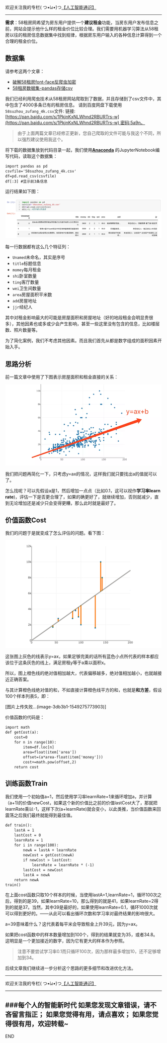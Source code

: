 
欢迎关注我的专栏( つ•̀ω•́)つ[【人工智能通识】](https://www.jianshu.com/c/e9a7b7b7024d)

---

**需求**：58租房网希望为房东用户提供一个**建议租金**功能，当房东用户发布信息之前，网站会提示他什么样的租金价位比较合理。我们需要用机器学习算法从58租房以往的租房信息数据集中找到规律，根据房东用户输入的各种信息计算得到一个合理的租金价位。

## 数据集

请参考这两个文章：

*   [破解58租房font-face反爬虫加密](https://www.jianshu.com/p/9975de57b0ce)
*   [58租房数据集-pandas存储csv](https://www.jianshu.com/p/051686b8fa70)

我们已经利用爬虫技术从58租房网站爬取到了数据，并且存储到了csv文件中，其中包含了4000多条已有的租房信息。
请到百度网盘下载使用`58suzhou_zufang_4k.csv`文件:
链接:[https://pan.baidu.com/s/1PkjnKxNLWhnd2RBURTrs-w](https://pan.baidu.com/s/1PkjnKxNLWhnd2RBURTrs-w) 密码:5a9n。

> 由于上面两篇文章已经修正更新，您自己爬取的文件可能与我这个不同，所以强烈建议使用我这个。

将下载的数据集放到代码目录一起，我们使用[**Anaconda**](https://www.jianshu.com/p/471763354ebc)
的JupyterNotebook编写代码，读取这个数据集：

```
import pandas as pd
csvfile='58suzhou_zufang_4k.csv'
df=pd.read_csv(csvfile)
df[:3] #显示前3条信息

```

运行结果如下图：

![image](imgs/4324074-2a1000eef522245c.png?imageMogr2/auto-orient/strip%7CimageView2/2/w/1000/format/webp)

每一行数据都有这么几个特征列：

*   `Unamed`未命名，其实是序号
*   `title`标题信息
*   `momey`每月租金
*   `shi`卧室数量
*   `ting`客厅数量
*   `wei`卫生间数量
*   `area`房屋面积平米数
*   `add`房屋地址
*   `jjr`经纪人

其中对租金影响最大的可能是房屋面积和房屋地址（好的地段租金会明显贵很多），其他因素也或多或少会产生影响，甚至一些这里没有包含的信息，比如楼层数、照片数量等。

为了简化案例，我们不考虑其他因素。而且我们首先从都是数字组成的面积因素开始入手。

## 思路分析

前一篇文章中使用了下图表示房屋面积和租金直接的关系：

![image](imgs/4324074-6ea355d064269f7a.png?imageMogr2/auto-orient/strip%7CimageView2/2/w/1000/format/webp)

我们把问题再简化一下，只考虑y=ax的情况，这样我们就只要找出a的值就可以了。

怎么找呢？可以先假设a是1，然后增加一点点（比如0.1，这可以视作**学习率learn rate**)，评估一下是否更合理了，如果的确更好了，就继续增加，否则就减少，直到无论增加还是减少只会变得更糟，那么此时就是最好了。

## 价值函数Cost

我们的问题于是就变成了怎么评估的问题。看下图：

![image](imgs/4324074-28b5b34e5cddb9d0.png?imageMogr2/auto-orient/strip%7CimageView2/2/w/1000/format/webp)

这张图上灰色的线表示y=ax，如果足够完美的话所有蓝色小点所代表的样本都应该位于这条灰色的线上，满足房租y等于a乘以面积x。

所以，图上橙色线的绝对值相加越大，代表偏移越多，绝对值相加越小，也就越接近正确答案。

与其计算橙色线绝对值的和，不如直接计算橙色线平方的和，也就是**和方差**，假设100个样本列表S，即：

[图片上传失败...(image-3db3b1-1549275773903)]

价值函数的代码是：

```
import math
def getCost(a):
    cost=0
    for n in range(10):
        item=df.loc[n]
        area=float(item['area'])
        offset=(a*area-float(item['money']))
        cost+=math.pow(offset,2)
    return cost

```

## 训练函数Train

我们使用一个初始值a=1，然后使用学习率learnRate=1来循环增加a，并计算（a+1)的价值newCost，如果这个新的价值比之前的价值lastCost大了，那就把learnRate乘以-1，这样下次(a+learnRate)就会变小，以此类推，当价值函数来回震荡之后我们最终就能得到最佳值。

```
def train():
    lastA = 1
    lastCost = 0
    learnRate = 1
    for i in range(100):
        newA = lastA + learnRate
        newCost = getCost(newA)
        if newCost > lastCost:
            learnRate = learnRate * (-1)
        lastCost = newCost
        lastA = newA
    return newA
train()

```

在上面cost函数只取10个样本的时候，当使用lastA=1,learnRate=1，循环100次之后，得到的是39，如果learnRate=10，那么得到的就是41，如果learnRate=2得到的就是37。当然，其中39是最好的，如果使用learnRate=0.1，循环1000次就可以得到更好的。——从此可以看出循环次数和学习率对最终结果的影响很大。

a=39意味着什么？这代表着每平米会导致租金上升39元，因为y=ax。

如果把cost函数中的样本数量增加到100个，得到的结果就变为35，或者34.8。这明显是一个更加接近的数字，因为它有更大的样本作为参照。

> 注意不要尝试学习率0.1而只循环100次，因为那样最多增加10，还不足够增加到34。

后续文章我们继续进一步分析这个思路的更多细节和改进优化方法。




---
欢迎关注我的专栏( つ•̀ω•́)つ[【人工智能通识】](https://www.jianshu.com/c/e9a7b7b7024d)

---
###每个人的智能新时代
如果您发现文章错误，请不吝留言指正；
如果您觉得有用，请点喜欢；
如果您觉得很有用，欢迎转载~
---
END






